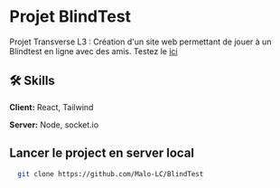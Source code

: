 # Projet BlindTest

Projet Transverse L3 :
Création d'un site web permettant de jouer à un Blindtest en ligne avec des amis.
Testez le [ici](https://vengablindtest.onrender.com/)

## 🛠 Skills

**Client:** React, Tailwind

**Server:** Node, socket.io

## Lancer le project en server local

```bash
  git clone https://github.com/Malo-LC/BlindTest
```
